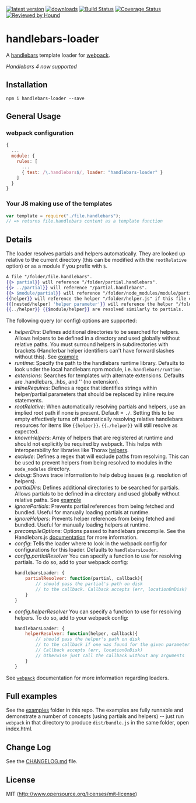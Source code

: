 [![latest version](https://img.shields.io/npm/v/handlebars-loader.svg?maxAge=2592000)](https://www.npmjs.com/package/handlebars-loader)
[![downloads](https://img.shields.io/npm/dm/handlebars-loader.svg?maxAge=2592000)](https://www.npmjs.com/package/handlebars-loader)
[![Build Status](https://travis-ci.org/pcardune/handlebars-loader.svg?branch=master)](https://travis-ci.org/pcardune/handlebars-loader)
[![Coverage Status](https://coveralls.io/repos/github/pcardune/handlebars-loader/badge.svg?branch=master)](https://coveralls.io/github/pcardune/handlebars-loader?branch=master)
[![Reviewed by Hound](https://img.shields.io/badge/Reviewed_by-Hound-8E64B0.svg)](https://houndci.com)

# handlebars-loader

A [handlebars](http://handlebarsjs.com) template loader for [webpack](https://github.com/webpack/webpack).

*Handlebars 4 now supported*

## Installation

`npm i handlebars-loader --save`

## General Usage

### webpack configuration

```javascript
{
  ...
  module: {
    rules: [
      ...
      { test: /\.handlebars$/, loader: "handlebars-loader" }
    ]
  }
}
```

### Your JS making use of the templates

```javascript
var template = require("./file.handlebars");
// => returns file.handlebars content as a template function
```

## Details

The loader resolves partials and helpers automatically. They are looked up relative to the current directory (this can be modified with the `rootRelative` option) or as a module if you prefix with `$`.

```handlebars
A file "/folder/file.handlebars".
{{> partial}} will reference "/folder/partial.handlebars".
{{> ../partial}} will reference "/partial.handlebars".
{{> $module/partial}} will reference "/folder/node_modules/module/partial.handlebars".
{{helper}} will reference the helper "/folder/helper.js" if this file exists.
{{[nested/helper] 'helper parameter'}} will reference the helper "/folder/nested/helper.js" if this file exists, passes 'helper parameter' as first parameter to helper.
{{../helper}} {{$module/helper}} are resolved similarly to partials.
```

The following query (or config) options are supported:

 - *helperDirs*: Defines additional directories to be searched for helpers. Allows helpers to be defined in a directory and used globally without relative paths. You must surround helpers in subdirectories with brackets (Handlerbar helper identifiers can't have forward slashes without this). See [example](https://github.com/altano/handlebars-loader/tree/master/examples/helperDirs)
 - *runtime*: Specify the path to the handlebars runtime library. Defaults to look under the local handlebars npm module, i.e. `handlebars/runtime`.
 - *extensions*: Searches for templates with alternate extensions. Defaults are .handlebars, .hbs, and '' (no extension).
 - *inlineRequires*: Defines a regex that identifies strings within helper/partial parameters that should be replaced by inline require statements.
 - *rootRelative*: When automatically resolving partials and helpers, use an implied root path if none is present. Default = `./`. Setting this to be empty effectively turns off automatically resolving relative handlebars resources for items like `{{helper}}`. `{{./helper}}` will still resolve as expected.
 - *knownHelpers*: Array of helpers that are registered at runtime and should not explicitly be required by webpack. This helps with interoperability for libraries like Thorax [helpers](http://thoraxjs.org/api.html#template-helpers).
 - *exclude*: Defines a regex that will exclude paths from resolving. This can be used to prevent helpers from being resolved to modules in the `node_modules` directory.
 - *debug*: Shows trace information to help debug issues (e.g. resolution of helpers).
 - *partialDirs*: Defines additional directories to be searched for partials. Allows partials to be defined in a directory and used globally without relative paths. See [example](https://github.com/altano/handlebars-loader/tree/master/examples/partialDirs)
 - *ignorePartials*: Prevents partial references from being fetched and bundled. Useful for manually loading partials at runtime.
 - *ignoreHelpers*: Prevents helper references from being fetched and bundled. Useful for manually loading helpers at runtime.
 - *precompileOptions*: Options passed to handlebars precompile. See the Handlebars.js [documentation](https://handlebarsjs.com/api-reference/compilation.html#handlebars-precompile-template-options) for more information.
 - *config*: Tells the loader where to look in the webpack config for configurations for this loader. Defaults to `handlebarsLoader`.
 - *config.partialResolver* You can specify a function to use for resolving partials. To do so, add to your webpack config:
    ```js
    handlebarsLoader: {
        partialResolver: function(partial, callback){
            // should pass the partial's path on disk
            // to the callback. Callback accepts (err, locationOnDisk)
        }
    }
    ```
- *config.helperResolver* You can specify a function to use for resolving helpers. To do so, add to your webpack config:
    ```js
    handlebarsLoader: {
        helperResolver: function(helper, callback){
            // should pass the helper's path on disk
            // to the callback if one was found for the given parameter.
            // Callback accepts (err, locationOnDisk)
            // Otherwise just call the callback without any arguments
        }
    }
    ```
See [`webpack`](https://github.com/webpack/webpack) documentation for more information regarding loaders.

## Full examples

See the [examples](examples/) folder in this repo. The examples are fully runnable and demonstrate a number of concepts (using partials and helpers) -- just run `webpack` in that directory to produce `dist/bundle.js` in the same folder, open index.html.

## Change Log

See the [CHANGELOG.md](https://github.com/pcardune/handlebars-loader/blob/master/CHANGELOG.md) file.

## License

MIT (http://www.opensource.org/licenses/mit-license)
